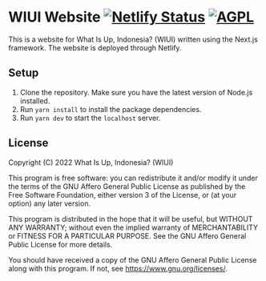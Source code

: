 # WIUI Website [![Netlify Status](https://api.netlify.com/api/v1/badges/3c1c474c-98b8-4612-aaf7-9b7dc5b8c51c/deploy-status?branch=dev)](https://app.netlify.com/sites/wiui/deploys) [![AGPL](https://img.shields.io/github/license/coala/coala.svg)](https://www.gnu.org/licenses/agpl-3.0.html)

This is a website for What Is Up, Indonesia? (WIUI) written using the Next.js framework. The website is deployed through Netlify.

## Setup

1. Clone the repository. Make sure you have the latest version of Node.js installed.
2. Run `yarn install` to install the package dependencies.
3. Run `yarn dev` to start the `localhost` server.

## License

Copyright (C) 2022 What Is Up, Indonesia? (WIUI)

This program is free software: you can redistribute it and/or modify
it under the terms of the GNU Affero General Public License as published
by the Free Software Foundation, either version 3 of the License, or
(at your option) any later version.

This program is distributed in the hope that it will be useful,
but WITHOUT ANY WARRANTY; without even the implied warranty of
MERCHANTABILITY or FITNESS FOR A PARTICULAR PURPOSE.  See the
GNU Affero General Public License for more details.

You should have received a copy of the GNU Affero General Public License
along with this program.  If not, see <https://www.gnu.org/licenses/>.
